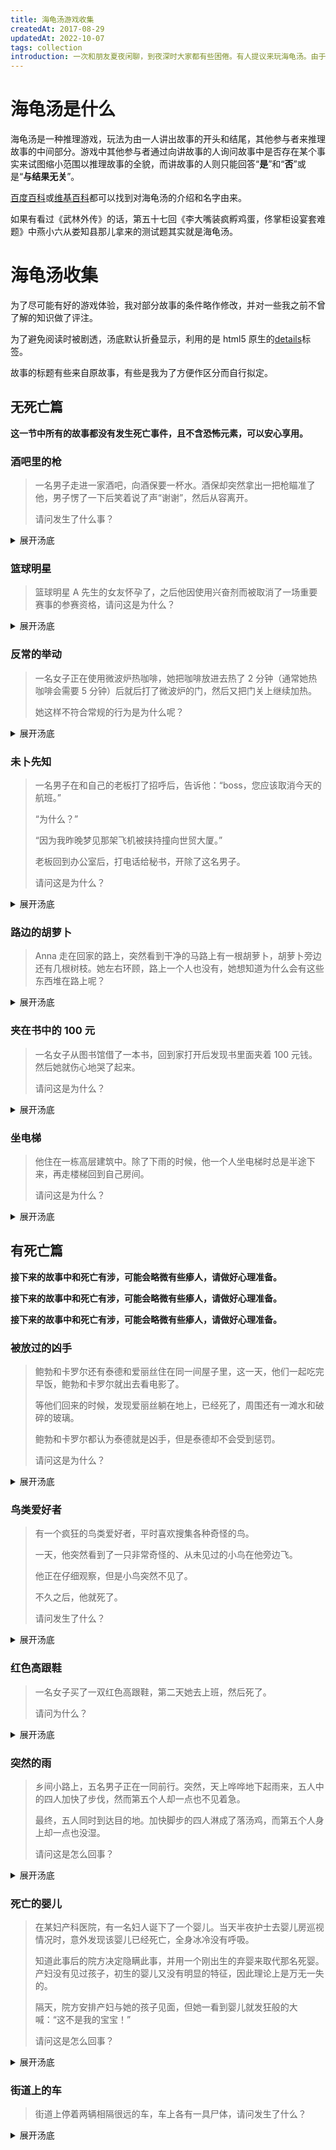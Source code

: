 ```yaml
---
title: 海龟汤游戏收集
createdAt: 2017-08-29
updatedAt: 2022-10-07
tags: collection
introduction: 一次和朋友夏夜闲聊，到夜深时大家都有些困倦。有人提议来玩海龟汤。由于是临时起意，几个人都各自在网上找了一些海龟汤的帖子，可是都比较零散，且其中部分故事逻辑有些牵强，还会存在一不小心就看到当前故事汤底的情况，因此没有能很尽兴。于是事后我收集了一些自认为比较有疑似的海龟汤在这里，将来闲聊也许可以用上，或者可能可以帮到其他有同样需求的人。
---
```


# 海龟汤是什么

海龟汤是一种推理游戏，玩法为由一人讲出故事的开头和结尾，其他参与者来推理故事的中间部分。游戏中其他参与者通过向讲故事的人询问故事中是否存在某个事实来试图缩小范围以推理故事的全貌，而讲故事的人则只能回答“**是**”和“**否**”或是“**与结果无关**”。

[百度百科](https://baike.baidu.com/item/%E6%83%85%E5%A2%83%E7%8C%9C%E8%B0%9C/2419095)或[维基百科](https://zh.wikipedia.org/wiki/%E6%83%85%E5%A2%83%E7%8C%9C%E8%AC%8E)都可以找到对海龟汤的介绍和名字由来。

如果有看过《武林外传》的话，第五十七回《李大嘴装疯孵鸡蛋，佟掌柜设宴套难题》中燕小六从娄知县那儿拿来的测试题其实就是海龟汤。

# 海龟汤收集

为了尽可能有好的游戏体验，我对部分故事的条件略作修改，并对一些我之前不曾了解的知识做了评注。

为了避免阅读时被剧透，汤底默认折叠显示，利用的是 html5 原生的[details](https://developer.mozilla.org/zh-CN/docs/Web/HTML/Element/details)标签。

故事的标题有些来自原故事，有些是我为了方便作区分而自行拟定。

<!--markdownlint-disable no-inline-html-->

## 无死亡篇

**这一节中所有的故事都没有发生死亡事件，且不含恐怖元素，可以安心享用。**

### 酒吧里的枪

> 一名男子走进一家酒吧，向酒保要一杯水。酒保却突然拿出一把枪瞄准了他，男子愣了一下后笑着说了声“谢谢”，然后从容离开。
>
> 请问发生了什么事？

<details>
  <summary>展开汤底</summary>
  <p>该男子因为在打嗝，所以希望喝一杯水来缓解症状。酒保意识到这一点后，选择拿枪吓他。男子反应过来后，对酒保表达了感谢。</p>
</details>

### 篮球明星

> 篮球明星 A 先生的女友怀孕了，之后他因使用兴奋剂而被取消了一场重要赛事的参赛资格，请问这是为什么？

<details>
  <summary>展开汤底</summary>
  <div>
    <p>她女朋友的工作是负责赛事的兴奋剂检测，本可以帮助A先生暗中作弊。但因为她怀孕休假在家，所以A先生这次被检测出了使用兴奋剂。</p>
    <p>（个人觉得此题略有不合理，女友因为怀孕休假了A先生不可能不知道。但也不排除有封闭训练、计划给A先生个惊喜等可能性。）</p>
  </div>
</details>

### 反常的举动

> 一名女子正在使用微波炉热咖啡，她把咖啡放进去热了 2 分钟（通常她热咖啡会需要 5 分钟）后就后打了微波炉的门，然后又把门关上继续加热。
>
> 她这样不符合常规的行为是为什么呢？

<details>
  <summary>展开汤底</summary>
  <p>她是拿着杯身把咖啡杯放入微波炉的，此时杯柄向内，她担心取咖啡时杯身烫手所以把杯柄转向了外侧。</p>
  <p>（起初看到汤底时我很疑惑，通常微波炉是有转盘的，杯子会在加热时旋转，因此应该无法判断加热完成后杯柄的朝向。但上网查资料后才知道微波炉有转盘式和平板式两种，平板式在炉腔底部隐藏了带有马达的金属搅拌片，因此不需要转盘。优点是空间利用率更高，但缺点是可能导致出现加热不均匀。）</p>
</details>

### 未卜先知

> 一名男子在和自己的老板打了招呼后，告诉他：“boss，您应该取消今天的航班。”
>
> “为什么？”
>
> “因为我昨晚梦见那架飞机被挟持撞向世贸大厦。”
>
> 老板回到办公室后，打电话给秘书，开除了这名男子。
>
> 请问这是为什么？

<details>
  <summary>展开汤底</summary>
  <p>那名男子是公司的保安。昨晚他应该在值夜班而不是睡觉。</p>
</details>

### 路边的胡萝卜

> Anna 走在回家的路上，突然看到干净的马路上有一根胡萝卜，胡萝卜旁边还有几根树枝。她左右环顾，路上一个人也没有，她想知道为什么会有这些东西堆在路上呢？

<details>
  <summary>展开汤底</summary>
  <p>雪人化了，胡萝卜和树枝是雪人身上的装饰。</p>
  <p>（因为各地堆雪人的方式不同，所以我选择了胡萝卜和树枝两个自认为比较常见的装饰材料。另外题中的“干净”二字有些双关的意思，天晴雪融晒干后，地面确实也是干净的。PS，我们游戏时四个人分别来自山西、浙江和广东，但最后猜出汤底的却是老家常年不下雪的广东人。）</p>
</details>

### 夹在书中的 100 元

> 一名女子从图书馆借了一本书，回到家打开后发现书里面夹着 100 元钱。然后她就伤心地哭了起来。
>
> 请问这是为什么？

<details>
  <summary>展开汤底</summary>
  <p>因为这名女子是那本书的作者，她希望她的书有人欣赏，于是几个月前就在图书馆的这本书里夹了钱。现在她再次打开这本书，发现里面的钱还在，那就表明这本书很可能一直没有被人翻动或借出过。</p>
</details>

### 坐电梯

> 他住在一栋高层建筑中。除了下雨的时候，他一个人坐电梯时总是半途下来，再走楼梯回到自己房间。
>
> 请问这是为什么？

<details>
  <summary>展开汤底</summary>
  <p>因为他是一个侏儒（或者小孩），够不到他那层的电梯按钮。但下雨天他可以使用雨伞来按钮</p>
</details>

## 有死亡篇

**接下来的故事中和死亡有涉，可能会略微有些瘆人，请做好心理准备。**

**接下来的故事中和死亡有涉，可能会略微有些瘆人，请做好心理准备。**

**接下来的故事中和死亡有涉，可能会略微有些瘆人，请做好心理准备。**

### 被放过的凶手

> 鲍勃和卡罗尔还有泰德和爱丽丝住在同一间屋子里，这一天，他们一起吃完早饭，鲍勃和卡罗尔就出去看电影了。
>
> 等他们回来的时候，发现爱丽丝躺在地上，已经死了，周围还有一滩水和破碎的玻璃。
>
> 鲍勃和卡罗尔都认为泰德就是凶手，但是泰德却不会受到惩罚。
>
> 请问这是为什么？

<details>
  <summary>展开汤底</summary>
  <p>泰德是家里猫的名字，爱丽丝是鱼缸里鱼的名字。</p>
</details>

### 鸟类爱好者

> 有一个疯狂的鸟类爱好者，平时喜欢搜集各种奇怪的鸟。
>
> 一天，他突然看到了一只非常奇怪的、从未见过的小鸟在他旁边飞。
>
> 他正在仔细观察，但是小鸟突然不见了。
>
> 不久之后，他就死了。
>
> 请问发生了什么？

<details>
  <summary>展开汤底</summary>
  <p>当时他正在飞机上，小鸟被卷入了飞机发动机导致了飞机失事，他因此丧生。</p>
</details>

### 红色高跟鞋

> 一名女子买了一双红色高跟鞋，第二天她去上班，然后死了。
>
> 请问为什么？

<details>
  <summary>展开汤底</summary>
  <p>女子是一名杂技演员，她的搭档是飞刀手，他们表演的节目是飞刀刺苹果。蒙眼的飞刀手射击的时候有很稳定的准星，高跟鞋改变了女子的高度，所以她不幸被刺中了。</p>
</details>

### 突然的雨

> 乡间小路上，五名男子正在一同前行。突然，天上哗哗地下起雨来，五人中的四人加快了步伐，然而第五个人却一点也不见着急。
>
> 最终，五人同时到达目的地。加快脚步的四人淋成了落汤鸡，而第五个人身上却一点也没湿。
>
> 请问这是怎么回事？

<details>
  <summary>展开汤底</summary>
  <p>某个不体恤下人的官老爷/财主坐着四人轿子出行。</p>
  <p>（这个汤底是我修改的，自认为合理但却有些无趣，原汤底为这是四个人抬着一口棺材在出殡，非常瘆人。）</p>
</details>

### 死亡的婴儿

> 在某妇产科医院，有一名妇人诞下了一个婴儿。当天半夜护士去婴儿房巡视情况时，意外发现该婴儿已经死亡，全身冰冷没有呼吸。
>
> 知道此事后的院方决定隐瞒此事，并用一个刚出生的弃婴来取代那名死婴。产妇没有见过孩子，初生的婴儿又没有明显的特征，因此理论上是万无一失的。
>
> 隔天，院方安排产妇与她的孩子见面，但她一看到婴儿就发狂般的大喊：“这不是我的宝宝！”
>
> 请问这是怎么回事？

<details>
  <summary>展开汤底</summary>
  <p>那名婴儿就是产妇自己亲手（或安排人）杀死的。</p>
  <p>（虽然虎毒不食子，但这个汤底是合理的，产妇既已确知婴儿死亡，自然可以肯定这不是她的孩子。）</p>
</details>

### 街道上的车

> 街道上停着两辆相隔很远的车，车上各有一具尸体，请问发生了什么？

<details>
  <summary>展开汤底</summary>
  <p>两车相向行驶，各行其道。这天雾很大，两名司机都探出头来想看清车道中心线的位置。他们的头高速相撞，两人立即死亡，但车却因为惯性继续向前滑行。</p>
  <p>（大雾天气，减速慢行）</p>
</details>

